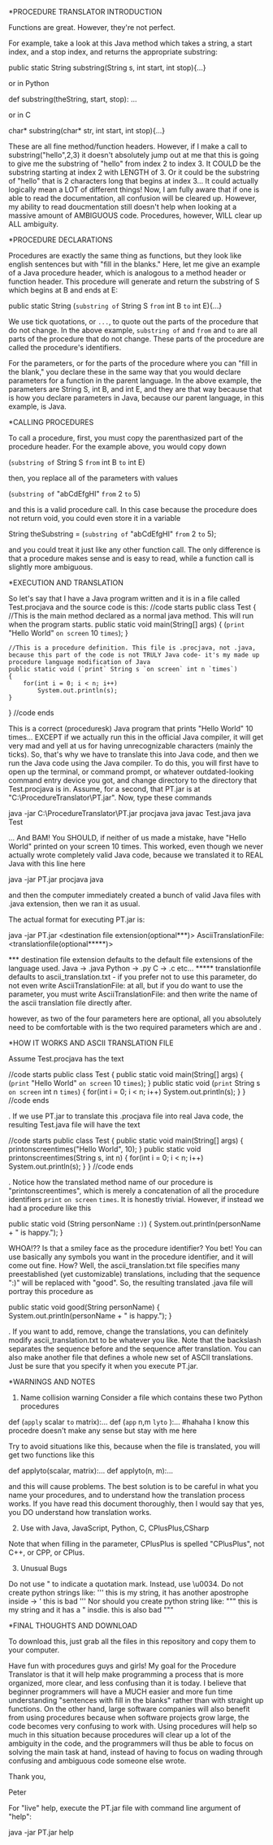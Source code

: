 *PROCEDURE TRANSLATOR INTRODUCTION

Functions are great. However, they're not perfect. 

For example, take a look at this Java method which takes a string, a start index, and a stop index, and returns the appropriate substring:

public static String substring(String s, int start, int stop){...}

or in Python

def substring(theString, start, stop):
    ...

or in C

char* substring(char* str, int start, int stop){...}

These are all fine method/function headers. However, if I make a call to substring("hello",2,3) it doesn't absolutely jump out at me that this is going to give me the substring of "hello" from index 2 to index 3. It COULD be the substring starting at index 2 with LENGTH of 3. Or it could be the substring of "hello" that is 2 characters long that begins at index 3... It could actually logically mean a LOT of different things! Now, I am fully aware that if one is able to read the documentation, all confusion will be cleared up. However, my ability to read doucmentation still doesn't help when looking at a massive amount of AMBIGUOUS code. Procedures, however, WILL clear up ALL ambiguity.

*PROCEDURE DECLARATIONS

Procedures are exactly the same thing as functions, but they look like english sentences but with "fill in the blanks." Here, let me give an example of a Java procedure header, which is analogous to a method header or function header. This procedure will generate and return the substring of S which begins at B and ends at E:

public static String (`substring of` String S `from` int B `to` int E){...}

We use tick quotations, or `...`, to quote out the parts of the procedure that do not change. In the above example, `substring of` and `from` and `to` are all parts of the procedure that do not change. These parts of the procedure are called the procedure's identifiers.

For the parameters, or for the parts of the procedure where you can "fill in the blank," you declare these in the same way that you would declare parameters for a function in the parent language. In the above example, the parameters are String S, int B, and int E, and they are that way because that is how you declare parameters in Java, because our parent language, in this example, is Java. 

*CALLING PROCEDURES

To call a procedure, first, you must copy the parenthasized part of the procedure header. For the example above, you would copy down 

(`substring of` String S `from` int B `to` int E)

then, you replace all of the parameters with values

(`substring of` "abCdEfgHI" `from` 2 `to` 5)

and this is a valid procedure call. In this case because the procedure does not return void, you could even store it in a variable

String theSubstring = (`substring of` "abCdEfgHI" `from` 2 `to` 5);

and you could treat it just like any other function call. The only difference is that a procedure makes sense and is easy to read, while a function call is slightly more ambiguous.

*EXECUTION AND TRANSLATION

So let's say that I have a Java program written and it is in a file called Test.procjava and the source code is this:
//code starts
public class Test
{
    //This is the main method declared as a normal java method. This will run when the program starts.
    public static void main(String[] args)
    {
        (`print` "Hello World" `on screen` 10 `times`);
    }
    
    //This is a procedure definition. This file is .procjava, not .java, because this part of the code is not TRULY Java code- it's my made up procedure language modification of Java
    public static void (`print` String s `on screen` int n `times`)
    {
        for(int i = 0; i < n; i++)
            System.out.println(s);
    }
    
}
//code ends


This is a correct (proceduresk) Java program that prints "Hello World" 10 times... EXCEPT if we actually run this in the official Java compiler, it will get very mad and yell at us for having unrecognizable characters (mainly the ticks). So, that's why we have to translate this into Java code, and then we run the Java code using the Java compiler. To do this, you will first have to open up the terminal, or command prompt, or whatever outdated-looking command entry device you got, and change directory to the directory that Test.procjava  is in. Assume, for a second, that PT.jar is at "C:\ProcedureTranslator\PT.jar". Now, type these commands

java -jar C:\ProcedureTranslator\PT.jar procjava java
javac Test.java
java Test

...
And BAM! You SHOULD, if neither of us made a mistake, have "Hello World" printed on your screen 10 times. This worked, even though we never actually wrote completely valid Java code, because we translated it to REAL Java with this line here 

java -jar PT.jar procjava java

and then the computer immediately created a bunch of valid Java files with .java extension, then we ran it as usual. 

The actual format for executing PT.jar is:

java -jar PT.jar <custom file extension> <destination file extension(optional***)> <language> AsciiTranslationFile:<translationfile(optional*****)>

*** destination file extension defaults to the default file extensions of the language used. Java -> .java Python -> .py C -> .c etc...
***** translationfile defaults to ascii_translation.txt  -  if you prefer not to use this parameter, do not even write AsciiTranslationFile: at all, but if you do want to use the parameter, you must write AsciiTranslationFile: and then write the name of the ascii translation file directly after.

however, as two of the four parameters here are optional, all you absolutely need to be comfortable with is the two required parameters which are <custom file extension> and <language>. 
    
    
*HOW IT WORKS AND ASCII TRANSLATION FILE

Assume Test.procjava has the text

//code starts
public class Test
{
    public static void main(String[] args)
    {
        (`print` "Hello World" `on screen` 10 `times`);
    }
    public static void (`print` String s `on screen` int n `times`)
    {
        for(int i = 0; i < n; i++) System.out.println(s);
    }
}
//code ends

. If we use PT.jar to translate this .procjava file into real Java code, the resulting Test.java file will have the text

//code starts
public class Test
{
    public static void main(String[] args)
    {
        printonscreentimes("Hello World", 10);
    }
    public static void printonscreentimes(String s, int n)
    {
        for(int i = 0; i < n; i++) System.out.println(s);
    }
}
//code ends

. Notice how the translated method name of our procedure is "printonscreentimes", which is merely a concatenation of all the procedure identifiers `print` `on screen` `times`. It is honestly trivial. However, if instead we had a procedure like this

public static void (String personName `:)`)
{
    System.out.println(personName + " is happy.");
}

WHOA!?? Is that a smiley face as the procedure identifier? You bet! You can use basically any symbols you want in the procedure identifier, and it will come out fine. How? Well, the ascii_translation.txt file specifies many preestablished (yet customizable) translations, including that the sequence ":)" will be replaced with "good". So, the resulting translated .java file will portray this procedure as 

public static void good(String personName)
{
    System.out.println(personName + " is happy.");
}

. If you want to add, remove, change the translations, you can definitely modify ascii_translation.txt to be whatever you like. Note that the backslash separates the sequence before and the sequence after translation. You can also make another file that defines a whole new set of ASCII translations. Just be sure that you specify it when you execute PT.jar.

*WARNINGS AND NOTES

1. Name collision warning
Consider a file which contains these two Python procedures

def (`apply` scalar `to` matrix):...
def (`app` n,m `lyto` ):... #hahaha I know this procedre doesn't make any sense but stay with me here

Try to avoid situations like this, because when the file is translated, you will get two functions like this

def applyto(scalar, matrix):...
def applyto(n, m):...

and this will cause problems. The best solution is to be careful in what you name your procedures, and to understand how the translation process works. If you have read this document thoroughly, then I would say that yes, you DO understand how translation works. 

2. Use with Java, JavaScript, Python, C, CPlusPlus,CSharp

Note that when filling in the <language> parameter, CPlusPlus is spelled "CPlusPlus", not C++, or CPP, or CPlus.
    
3. Unusual Bugs

Do not use \" to indicate a quotation mark. Instead, use \u0034.
Do not create python strings like: ''' this is my string, it has another apostrophe inside -> ' this is bad '''
Nor should you create python string like: """ this is my string and it has a " insdie. this is also bad """


*FINAL THOUGHTS AND DOWNLOAD

To download this, just grab all the files in this repository and copy them to your computer. 

Have fun with procedures guys and girls! My goal for the Procedure Translator is that it will help make programming a process that is more organized, more clear, and less confusing than it is today. I believe that beginner programmers will have a MUCH easier and more fun time understanding "sentences with fill in the blanks" rather than with straight up functions. On the other hand, large software companies will also benefit from using procedures because when software projects grow large, the code becomes very confusing to work with. Using procedures will help so much in this situation because procedures will clear up a lot of the ambiguity in the code, and the programmers will thus be able to focus on solving the main task at hand, instead of having to focus on wading through confusing and ambiguous code someone else wrote.

Thank you,

Peter

For "live" help, execute the PT.jar file with command line argument of "help":

java -jar PT.jar help

